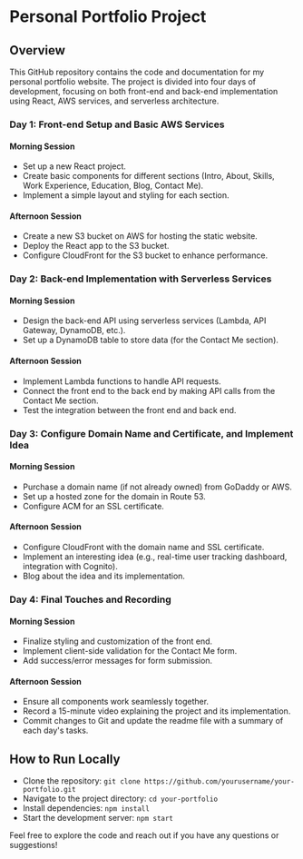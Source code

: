 # Personal Portfolio Project

## Overview
This GitHub repository contains the code and documentation for my personal portfolio website. The project is divided into four days of development, focusing on both front-end and back-end implementation using React, AWS services, and serverless architecture.

### Day 1: Front-end Setup and Basic AWS Services
#### Morning Session
- Set up a new React project.
- Create basic components for different sections (Intro, About, Skills, Work Experience, Education, Blog, Contact Me).
- Implement a simple layout and styling for each section.

#### Afternoon Session
- Create a new S3 bucket on AWS for hosting the static website.
- Deploy the React app to the S3 bucket.
- Configure CloudFront for the S3 bucket to enhance performance.

### Day 2: Back-end Implementation with Serverless Services
#### Morning Session
- Design the back-end API using serverless services (Lambda, API Gateway, DynamoDB, etc.).
- Set up a DynamoDB table to store data (for the Contact Me section).

#### Afternoon Session
- Implement Lambda functions to handle API requests.
- Connect the front end to the back end by making API calls from the Contact Me section.
- Test the integration between the front end and back end.

### Day 3: Configure Domain Name and Certificate, and Implement Idea
#### Morning Session
- Purchase a domain name (if not already owned) from GoDaddy or AWS.
- Set up a hosted zone for the domain in Route 53.
- Configure ACM for an SSL certificate.

#### Afternoon Session
- Configure CloudFront with the domain name and SSL certificate.
- Implement an interesting idea (e.g., real-time user tracking dashboard, integration with Cognito).
- Blog about the idea and its implementation.

### Day 4: Final Touches and Recording
#### Morning Session
- Finalize styling and customization of the front end.
- Implement client-side validation for the Contact Me form.
- Add success/error messages for form submission.

#### Afternoon Session
- Ensure all components work seamlessly together.
- Record a 15-minute video explaining the project and its implementation.
- Commit changes to Git and update the readme file with a summary of each day's tasks.

## How to Run Locally
- Clone the repository: `git clone https://github.com/yourusername/your-portfolio.git`
- Navigate to the project directory: `cd your-portfolio`
- Install dependencies: `npm install`
- Start the development server: `npm start`

Feel free to explore the code and reach out if you have any questions or suggestions!
